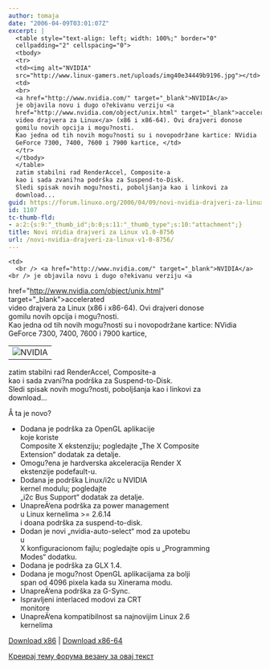 ```yaml
---
author: tomaja
date: "2006-04-09T03:01:07Z"
excerpt: |
  <table style="text-align: left; width: 100%;" border="0"
  cellpadding="2" cellspacing="0">
  <tbody>
  <tr>
  <td><img alt="NVIDIA"
  src="http://www.linux-gamers.net/uploads/img40e34449b9196.jpg"></td>
  <td>
  <br>
  <a href="http://www.nvidia.com/" target="_blank">NVIDIA</a>
  je objavila novu i dugo o?ekivanu verziju <a
  href="http://www.nvidia.com/object/unix.html" target="_blank">accelerated
  video drajvera za Linux</a> (x86 i x86-64). Ovi drajveri donose
  gomilu novih opcija i mogu?nosti.
  Kao jedna od tih novih mogu?nosti su i novopodržane kartice: NVidia
  GeForce 7300, 7400, 7600 i 7900 kartice, </td>
  </tr>
  </tbody>
  </table>
  zatim stabilni rad RenderAccel, Composite-a
  kao i sada zvani?na podrška za Suspend-to-Disk.
  Sledi spisak novih mogu?nosti, poboljšanja kao i linkovi za
  download...
guid: https://forum.linuxo.org/2006/04/09/novi-nvidia-drajveri-za-linux-v1-0-8756/
id: 1107
tc-thumb-fld:
- a:2:{s:9:"_thumb_id";b:0;s:11:"_thumb_type";s:10:"attachment";}
title: Novi nVidia drajveri za Linux v1.0-8756
url: /novi-nvidia-drajveri-za-linux-v1-0-8756/
---
```

<table style="text-align: left; width: 100%;" border="0"
 cellpadding="2" cellspacing="0">
  </p> <tr>
    <td>
      <img alt="NVIDIA"
 src="http://www.linux-gamers.net/uploads/img40e34449b9196.jpg" />
    </td>
    
    <td>
      <br /> <a href="http://www.nvidia.com/" target="_blank">NVIDIA</a><br /> je objavila novu i dugo o?ekivanu verziju <a
 href="http://www.nvidia.com/object/unix.html" target="_blank">accelerated<br /> video drajvera za Linux</a> (x86 i x86-64). Ovi drajveri donose<br /> gomilu novih opcija i mogu?nosti.<br /> Kao jedna od tih novih mogu?nosti su i novopodržane kartice: NVidia<br /> GeForce 7300, 7400, 7600 i 7900 kartice,
    </td>
  </tr>
</table>

zatim stabilni rad RenderAccel, Composite-a  
kao i sada zvani?na podrška za Suspend-to-Disk.  
Sledi spisak novih mogu?nosti, poboljšanja kao i linkovi za  
download&#8230;  
<!--break-->

Å ta je novo?

  * Dodana je podrška za OpenGL aplikacije  
    koje koriste  
    Composite X ekstenziju; pogledajte &#8222;The X Composite  
    Extension&#8220; dodatak za detalje.
  * Omogu?ena je hardverska akceleracija Render X  
    ekstenzije podefault-u.
  * Dodana je podrška Linux/i2c u NVIDIA  
    kernel modulu; pogledajte  
    &#8222;i2c Bus Support&#8220; dodatak za detalje. 
  * UnapreÄ‘ena podrška za power management  
    u Linux kernelima >= 2.6.14  
    i doana podrška za suspend-to-disk.
  * Dodan je novi &#8222;nvidia-auto-select&#8220; mod za upotebu  
    u  
    X konfiguracionom fajlu; pogledajte opis u &#8222;Programming  
    Modes&#8220; dodatku.
  * Dodana je podrška za GLX 1.4.
  * Dodana je mogu?nost OpenGL aplikacijama za bolji  
    span od 4096 pixela kada su Xinerama modu.
  * UnapreÄ‘ena podrška za G-Sync.
  * Ispravljeni interlaced modovi za CRT  
    monitore
  * UnapreÄ‘ena kompatibilnost sa najnovijim Linux 2.6  
    kernelima

<a
 href="ftp://download.nvidia.com/XFree86/Linux-x86/1.0-8756/NVIDIA-Linux-x86-1.0-8756-pkg1.run"
 target="_blank">Download x86</a> | <a
 href="ftp://download.nvidia.com/XFree86/Linux-x86_64/1.0-8756/NVIDIA-Linux-x86_64-1.0-8756-pkg2.run"
 target="_blank">Download x86-64</a> 

[Креирај тему форума везану за овај текст](https://linuxo.org/nova-tema-na-forumu/?se_pid=1107)